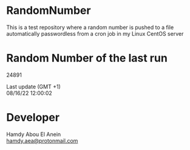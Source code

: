 # RandomNumber    
This is a test repository where a random number is pushed to a file automatically passwordless from a cron job in my Linux CentOS server    
# Random Number of the last run   
24891
      
Last update (GMT +1)    
08/16/22 12:00:02
# Developer    
Hamdy Abou El Anein   
hamdy.aea@protonmail.com
